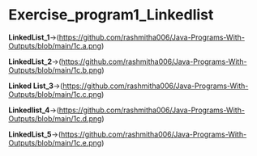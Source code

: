 # Exercise_program1_Linkedlist

**LinkedList_1**->(https://github.com/rashmitha006/Java-Programs-With-Outputs/blob/main/1c.a.png)

**LinkedList_2**->(https://github.com/rashmitha006/Java-Programs-With-Outputs/blob/main/1c.b.png)

**Linked List_3**->(https://github.com/rashmitha006/Java-Programs-With-Outputs/blob/main/1c.c.png)

**Linkedlist_4**->(https://github.com/rashmitha006/Java-Programs-With-Outputs/blob/main/1c.d.png)

**LinkedList_5**->(https://github.com/rashmitha006/Java-Programs-With-Outputs/blob/main/1c.e.png)
